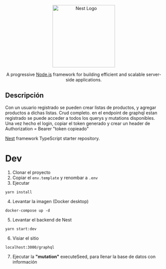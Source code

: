 <p align="center">
  <a href="http://nestjs.com/" target="blank"><img src="https://nestjs.com/img/logo-small.svg" width="200" alt="Nest Logo" /></a>
</p>

[circleci-image]: https://img.shields.io/circleci/build/github/nestjs/nest/master?token=abc123def456
[circleci-url]: https://circleci.com/gh/nestjs/nest

  <p align="center">A progressive <a href="http://nodejs.org" target="_blank">Node.js</a> framework for building efficient and scalable server-side applications.</p>
    <p align="center">

</p>
  <!--[![Backers on Open Collective](https://opencollective.com/nest/backers/badge.svg)](https://opencollective.com/nest#backer)
  [![Sponsors on Open Collective](https://opencollective.com/nest/sponsors/badge.svg)](https://opencollective.com/nest#sponsor)-->

## Descripción

Con un usuario registrado se pueden crear listas de productos, y agregar productos a dichas listas.
Crud completo. en el endpoint de graphql estan registrado se puede acceder a todos los querys y mutations disponibles.
Una vez hecho el login, copiar el token generado y crear un header de Authorization = Bearer "token copieado"

[Nest](https://github.com/nestjs/nest) framework TypeScript starter repository.

# Dev

1. Clonar el proyecto
2. Copiar el `env.template` y renombar a `.env`
3. Ejecutar

```
yarn install
```

4. Levantar la imagen (Docker desktop)

```
docker-compose up -d
```

5. Levantar el backend de Nest

```
yarn start:dev
```

6. Visiar el sitio

```
localhost:3000/graphql
```

7. Ejecutar la **"mutation"** executeSeed, para llenar la base de datos con información
